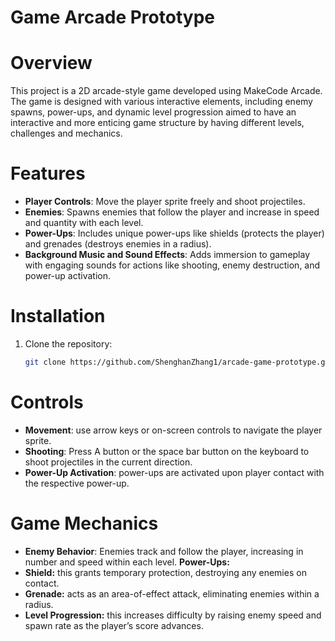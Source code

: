 # Game Arcade Prototype
# Overview
This project is a 2D arcade-style game developed using MakeCode Arcade. The game is designed with various interactive elements, including enemy spawns, power-ups, and dynamic 
level progression aimed to have an interactive and more enticing game structure by having different levels, challenges and mechanics.

# Features
- **Player Controls**: Move the player sprite freely and shoot projectiles.
- **Enemies**: Spawns enemies that follow the player and increase in speed and quantity with each level.
- **Power-Ups**: Includes unique power-ups like shields (protects the player) and grenades (destroys enemies in a radius).
- **Background Music and Sound Effects**: Adds immersion to gameplay with engaging sounds for actions like shooting, enemy destruction, and power-up activation.

# Installation
1. Clone the repository:
   ```bash
   git clone https://github.com/ShenghanZhang1/arcade-game-prototype.git

# Controls
- **Movement**: use arrow keys or on-screen controls to navigate the player sprite.
- **Shooting**: Press A button or the space bar button on the keyboard to shoot projectiles in the current direction.
- **Power-Up Activation**: power-ups are activated upon player contact with the respective power-up.

# Game Mechanics
- **Enemy Behavior**: Enemies track and follow the player, increasing in number and speed within each level.
**Power-Ups:**
- **Shield:** this grants temporary protection, destroying any enemies on contact.
- **Grenade:** acts as an area-of-effect attack, eliminating enemies within a radius.
- **Level Progression:** this increases difficulty by raising enemy speed and spawn rate as the player’s score advances.
